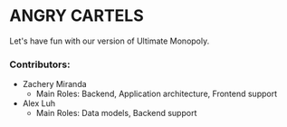 # ANGRY CARTELS

Let's have fun with our version of Ultimate Monopoly.

### Contributors:
- Zachery Miranda
  - Main Roles: Backend, Application architecture, Frontend support
- Alex Luh
  - Main Roles: Data models, Backend support
